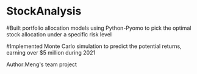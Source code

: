 # StockAnalysis
#Built portfolio allocation models using Python-Pyomo to pick the optimal stock allocation under a specific risk level

#Implemented Monte Carlo simulation to predict the potential returns, earning over $5 million during 2021

Author:Meng's team project

